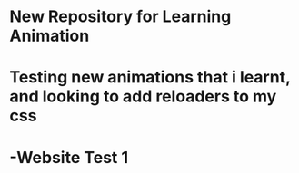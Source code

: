 # New Repository for Learning Animation

# Testing new animations that i learnt, and looking to add reloaders to my css

# -Website Test 1
